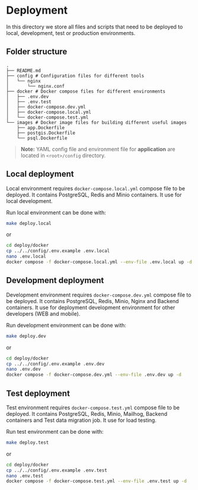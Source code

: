 # Deployment

In this directory we store all files and scripts that need to be deployed to local, development, test or production
environments.

<a id="folder-structure"></a>

## Folder structure

```shell
.
├── README.md
├── config # Configuration files for different tools
│   └── nginx
│       └── nginx.conf
├── docker # Docker compose files for different environments
│   ├── .env.dev
│   ├── .env.test
│   ├── docker-compose.dev.yml
│   ├── docker-compose.local.yml
│   └── docker-compose.test.yml
└── images # Docker image files for building different useful images
    ├── app.Dockerfile
    ├── postgis.Dockerfile
    └── psql.Dockerfile
```

> **Note:** YAML config file and environment file for **application** are located in `<root>/config` directory.

<a id="local-deployment"></a>

## Local deployment

Local environment requires `docker-compose.local.yml` compose file to be deployed. It contains PostgreSQL, Redis and
Minio containers. It use for local development.

Run local environment can be done with:

```bash
make deploy.local
```

or

```bash
cd deploy/docker
cp ../../config/.env.example .env.local
nano .env.local
docker compose -f docker-compose.local.yml --env-file .env.local up -d
```

<a id="development-deployment"></a>

## Development deployment

Development environment requires `docker-compose.dev.yml` compose file to be deployed. It contains PostgreSQL, Redis,
Minio, Nginx and Backend containers. It use for deployment development environment for other developers (WEB and
mobile).

Run development environment can be done with:

```bash
make deploy.dev
```

or

```bash
cd deploy/docker
cp ../../config/.env.example .env.dev
nano .env.dev
docker compose -f docker-compose.dev.yml --env-file .env.dev up -d
```

<a id="test-deployment"></a>

## Test deployment

Test environment requires `docker-compose.test.yml` compose file to be deployed. It contains PostgreSQL, Redis, Minio,
Mailhog, Backend containers and Test data migration job. It use for load testing.

Run test environment can be done with:

```bash
make deploy.test
```

or

```bash
cd deploy/docker
cp ../../config/.env.example .env.test
nano .env.test
docker compose -f docker-compose.test.yml --env-file .env.test up -d
```